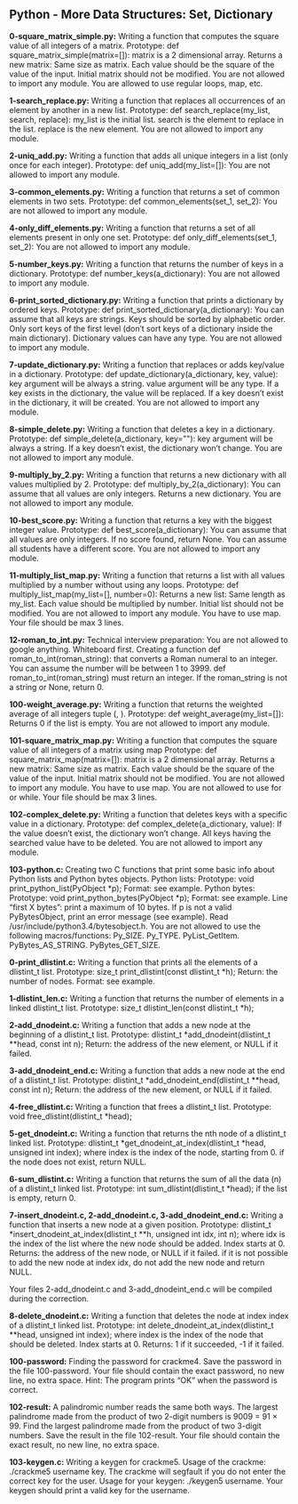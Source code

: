 ## Python - More Data Structures: Set, Dictionary


**0-square_matrix_simple.py:** Writing a function that computes the square value of all integers of a matrix.
Prototype: def square_matrix_simple(matrix=[]):
matrix is a 2 dimensional array.
Returns a new matrix:
Same size as matrix.
Each value should be the square of the value of the input.
Initial matrix should not be modified.
You are not allowed to import any module.
You are allowed to use regular loops, map, etc.


**1-search_replace.py:** Writing a function that replaces all occurrences of an element by another in a new list.
Prototype: def search_replace(my_list, search, replace):
my_list is the initial list.
search is the element to replace in the list.
replace is the new element.
You are not allowed to import any module.


**2-uniq_add.py:** Writing a function that adds all unique integers in a list (only once for each integer).
Prototype: def uniq_add(my_list=[]):
You are not allowed to import any module.


**3-common_elements.py:** Writing a function that returns a set of common elements in two sets.
Prototype: def common_elements(set_1, set_2):
You are not allowed to import any module.


**4-only_diff_elements.py:** Writing a function that returns a set of all elements present in only one set.
Prototype: def only_diff_elements(set_1, set_2):
You are not allowed to import any module.


**5-number_keys.py:** Writing a function that returns the number of keys in a dictionary.
Prototype: def number_keys(a_dictionary):
You are not allowed to import any module.


**6-print_sorted_dictionary.py:** Writing a function that prints a dictionary by ordered keys.
Prototype: def print_sorted_dictionary(a_dictionary):
You can assume that all keys are strings.
Keys should be sorted by alphabetic order.
Only sort keys of the first level (don’t sort keys of a dictionary inside the main dictionary).
Dictionary values can have any type.
You are not allowed to import any module.


**7-update_dictionary.py:** Writing a function that replaces or adds key/value in a dictionary.
Prototype: def update_dictionary(a_dictionary, key, value):
key argument will be always a string.
value argument will be any type.
If a key exists in the dictionary, the value will be replaced.
If a key doesn’t exist in the dictionary, it will be created.
You are not allowed to import any module.


**8-simple_delete.py:** Writing a function that deletes a key in a dictionary.
Prototype: def simple_delete(a_dictionary, key=""):
key argument will be always a string.
If a key doesn’t exist, the dictionary won’t change.
You are not allowed to import any module.


**9-multiply_by_2.py:** Writing a function that returns a new dictionary with all values multiplied by 2.
Prototype: def multiply_by_2(a_dictionary):
You can assume that all values are only integers.
Returns a new dictionary.
You are not allowed to import any module.


**10-best_score.py:** Writing a function that returns a key with the biggest integer value.
Prototype: def best_score(a_dictionary):
You can assume that all values are only integers.
If no score found, return None.
You can assume all students have a different score.
You are not allowed to import any module.


**11-multiply_list_map.py:** Writing a function that returns a list with all values multiplied by a number without using any loops.
Prototype: def multiply_list_map(my_list=[], number=0):
Returns a new list:
Same length as my_list.
Each value should be multiplied by number.
Initial list should not be modified.
You are not allowed to import any module.
You have to use map.
Your file should be max 3 lines.


**12-roman_to_int.py:** Technical interview preparation:
You are not allowed to google anything.
Whiteboard first.
Creating a function def roman_to_int(roman_string): that converts a Roman numeral to an integer.
You can assume the number will be between 1 to 3999.
def roman_to_int(roman_string) must return an integer.
If the roman_string is not a string or None, return 0.


**100-weight_average.py:** Writing a function that returns the weighted average of all integers tuple (<score>, <weight>).
Prototype: def weight_average(my_list=[]):
Returns 0 if the list is empty.
You are not allowed to import any module.
  
  
**101-square_matrix_map.py:**  Writing a function that computes the square value of all integers of a matrix using map
Prototype: def square_matrix_map(matrix=[]):
matrix is a 2 dimensional array.
Returns a new matrix:
Same size as matrix.
Each value should be the square of the value of the input.
Initial matrix should not be modified.
You are not allowed to import any module.
You have to use map.
You are not allowed to use for or while.
Your file should be max 3 lines. 
  
  
**102-complex_delete.py:** Writing a function that deletes keys with a specific value in a dictionary.
Prototype: def complex_delete(a_dictionary, value):
If the value doesn’t exist, the dictionary won’t change.
All keys having the searched value have to be deleted.
You are not allowed to import any module.
  
 
**103-python.c:** Creating two C functions that print some basic info about Python lists and Python bytes objects.
Python lists:
Prototype: void print_python_list(PyObject *p);
Format: see example.
Python bytes:
Prototype: void print_python_bytes(PyObject *p);
Format: see example.
Line “first X bytes”: print a maximum of 10 bytes.
If p is not a valid PyBytesObject, print an error message (see example).
Read /usr/include/python3.4/bytesobject.h.
You are not allowed to use the following macros/functions:
Py_SIZE.
Py_TYPE.
PyList_GetItem.
PyBytes_AS_STRING.
PyBytes_GET_SIZE.
  
  
**0-print_dlistint.c:** Writing a function that prints all the elements of a dlistint_t list.
Prototype: size_t print_dlistint(const dlistint_t *h);
Return: the number of nodes.
Format: see example.


**1-dlistint_len.c:** Writing a function that returns the number of elements in a linked dlistint_t list.
Prototype: size_t dlistint_len(const dlistint_t *h);


**2-add_dnodeint.c:** Writing a function that adds a new node at the beginning of a dlistint_t list.
Prototype: dlistint_t *add_dnodeint(dlistint_t **head, const int n);
Return: the address of the new element, or NULL if it failed.


**3-add_dnodeint_end.c:** Writing a function that adds a new node at the end of a dlistint_t list.
Prototype: dlistint_t *add_dnodeint_end(dlistint_t **head, const int n);
Return: the address of the new element, or NULL if it failed.


**4-free_dlistint.c:** Writing a function that frees a dlistint_t list.
Prototype: void free_dlistint(dlistint_t *head);


**5-get_dnodeint.c:** Writing a function that returns the nth node of a dlistint_t linked list.
Prototype: dlistint_t *get_dnodeint_at_index(dlistint_t *head, unsigned int index);
where index is the index of the node, starting from 0.
if the node does not exist, return NULL.


**6-sum_dlistint.c:** Writing a function that returns the sum of all the data (n) of a dlistint_t linked list.
Prototype: int sum_dlistint(dlistint_t *head);
if the list is empty, return 0.


**7-insert_dnodeint.c, 2-add_dnodeint.c, 3-add_dnodeint_end.c:** Writing a function that inserts a new node at a given position.
Prototype: dlistint_t *insert_dnodeint_at_index(dlistint_t **h, unsigned int idx, int n);
where idx is the index of the list where the new node should be added. Index starts at 0.
Returns: the address of the new node, or NULL if it failed.
if it is not possible to add the new node at index idx, do not add the new node and return NULL.

Your files 2-add_dnodeint.c and 3-add_dnodeint_end.c will be compiled during the correction.


**8-delete_dnodeint.c:** Writing a function that deletes the node at index index of a dlistint_t linked list.
Prototype: int delete_dnodeint_at_index(dlistint_t **head, unsigned int index);
where index is the index of the node that should be deleted. Index starts at 0.
Returns: 1 if it succeeded, -1 if it failed.


**100-password:** Finding the password for crackme4.
Save the password in the file 100-password.
Your file should contain the exact password, no new line, no extra space.
Hint: The program prints “OK” when the password is correct.


**102-result:** A palindromic number reads the same both ways. The largest palindrome made from the product of two 2-digit numbers is 9009 = 91 × 99.
Find the largest palindrome made from the product of two 3-digit numbers.
Save the result in the file 102-result.
Your file should contain the exact result, no new line, no extra space.


**103-keygen.c:** Writing a keygen for crackme5.
Usage of the crackme: ./crackme5 username key.
The crackme will segfault if you do not enter the correct key for the user.
Usage for your keygen: ./keygen5 username.
Your keygen should print a valid key for the username.


